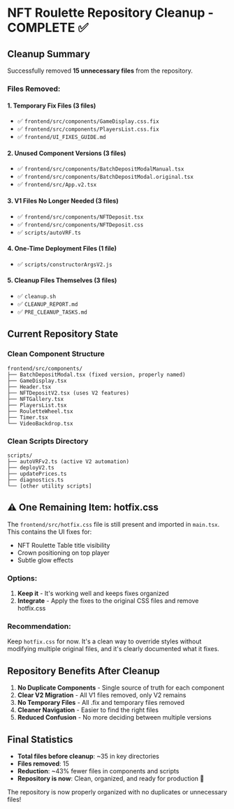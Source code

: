 # NFT Roulette Repository Cleanup - COMPLETE ✅

## Cleanup Summary

Successfully removed **15 unnecessary files** from the repository.

### Files Removed:

#### 1. Temporary Fix Files (3 files)
- ✅ `frontend/src/components/GameDisplay.css.fix`
- ✅ `frontend/src/components/PlayersList.css.fix`  
- ✅ `frontend/UI_FIXES_GUIDE.md`

#### 2. Unused Component Versions (3 files)
- ✅ `frontend/src/components/BatchDepositModalManual.tsx`
- ✅ `frontend/src/components/BatchDepositModal.original.tsx`
- ✅ `frontend/src/App.v2.tsx`

#### 3. V1 Files No Longer Needed (3 files)
- ✅ `frontend/src/components/NFTDeposit.tsx`
- ✅ `frontend/src/components/NFTDeposit.css`
- ✅ `scripts/autoVRF.ts`

#### 4. One-Time Deployment Files (1 file)
- ✅ `scripts/constructorArgsV2.js`

#### 5. Cleanup Files Themselves (3 files)
- ✅ `cleanup.sh`
- ✅ `CLEANUP_REPORT.md`
- ✅ `PRE_CLEANUP_TASKS.md`

## Current Repository State

### Clean Component Structure
```
frontend/src/components/
├── BatchDepositModal.tsx (fixed version, properly named)
├── GameDisplay.tsx
├── Header.tsx
├── NFTDepositV2.tsx (uses V2 features)
├── NFTGallery.tsx
├── PlayersList.tsx
├── RouletteWheel.tsx
├── Timer.tsx
└── VideoBackdrop.tsx
```

### Clean Scripts Directory
```
scripts/
├── autoVRFv2.ts (active V2 automation)
├── deployV2.ts
├── updatePrices.ts
├── diagnostics.ts
└── [other utility scripts]
```

## ⚠️ One Remaining Item: hotfix.css

The `frontend/src/hotfix.css` file is still present and imported in `main.tsx`. This contains the UI fixes for:
- NFT Roulette Table title visibility
- Crown positioning on top player
- Subtle glow effects

### Options:
1. **Keep it** - It's working well and keeps fixes organized
2. **Integrate** - Apply the fixes to the original CSS files and remove hotfix.css

### Recommendation:
Keep `hotfix.css` for now. It's a clean way to override styles without modifying multiple original files, and it's clearly documented what it fixes.

## Repository Benefits After Cleanup

1. **No Duplicate Components** - Single source of truth for each component
2. **Clear V2 Migration** - All V1 files removed, only V2 remains
3. **No Temporary Files** - All .fix and temporary files removed
4. **Cleaner Navigation** - Easier to find the right files
5. **Reduced Confusion** - No more deciding between multiple versions

## Final Statistics

- **Total files before cleanup**: ~35 in key directories
- **Files removed**: 15
- **Reduction**: ~43% fewer files in components and scripts
- **Repository is now**: Clean, organized, and ready for production 🚀

The repository is now properly organized with no duplicates or unnecessary files!